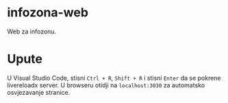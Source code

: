 # infozona-web

Web za infozonu.

# Upute

U Visual Studio Code, stisni `Ctrl + R`, `Shift + R` i stisni `Enter` da se pokrene livereloadx server.
U browseru otidji na `localhost:3030` za automatsko osvjezavanje stranice.
